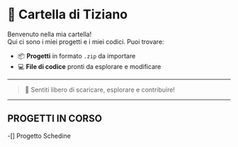 # 📁 Cartella di Tiziano

Benvenuto nella mia cartella!  
Qui ci sono i miei progetti e i miei codici. Puoi trovare:

- 📦 **Progetti** in formato `.zip` da importare  
- 💻 **File di codice** pronti da esplorare e modificare  

---

> 🚀 Sentiti libero di scaricare, esplorare e contribuire!

---

## PROGETTI IN CORSO
-[] Progetto Schedine
